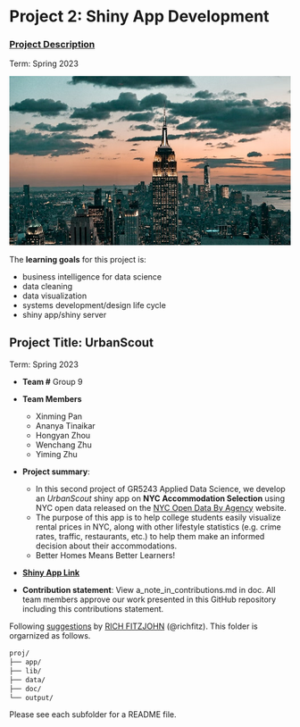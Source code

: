 # Project 2: Shiny App Development

### [Project Description](doc/project2_desc.md)

Term: Spring 2023

![screenshot](doc/figs/homepage.jpg) 

The **learning goals** for this project is:

- business intelligence for data science
- data cleaning
- data visualization
- systems development/design life cycle
- shiny app/shiny server

## Project Title: UrbanScout
Term: Spring 2023

+ **Team #** Group 9
+ **Team Members**
	+ Xinming Pan
	+ Ananya Tinaikar
	+ Hongyan Zhou
	+ Wenchang Zhu
	+ Yiming Zhu

+ **Project summary**: 

	+ In this second project of GR5243 Applied Data Science, we develop an *UrbanScout* shiny app on **NYC Accommodation Selection** using NYC open data released on the [NYC Open Data By Agency](https://opendata.cityofnewyork.us/data/) website.
	+ The purpose of this app is to help college students easily visualize rental prices in NYC, along with other lifestyle statistics (e.g. crime rates, traffic, restaurants, etc.) to help them make an informed decision about their accommodations.
	+ Better Homes Means Better Learners!

+ [**Shiny App Link**](https://2023-spring-ads-project2-group9.shinyapps.io/UrbanScout/)

+ **Contribution statement**: View a_note_in_contributions.md in doc. All team members approve our work presented in this GitHub repository including this contributions statement. 

Following [suggestions](http://nicercode.github.io/blog/2013-04-05-projects/) by [RICH FITZJOHN](http://nicercode.github.io/about/#Team) (@richfitz). This folder is orgarnized as follows.

```
proj/
├── app/
├── lib/
├── data/
├── doc/
└── output/
```

Please see each subfolder for a README file.

